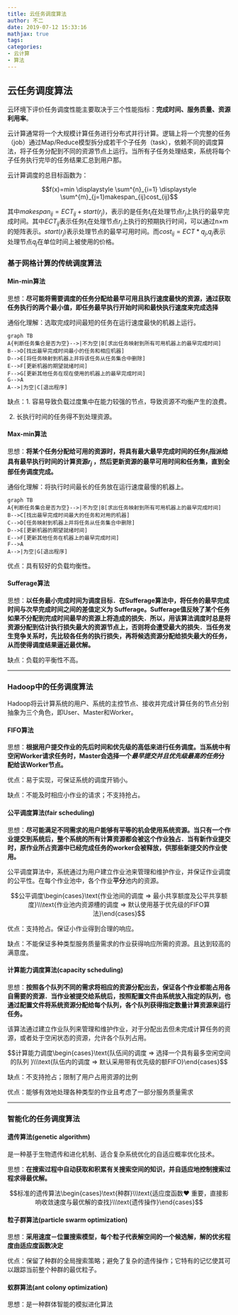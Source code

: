 ```yaml
---
title: 云任务调度算法
author: 不二
date: 2019-07-12 15:33:16
mathjax: true
tags: 
categories: 
- 云计算
- 算法
---
```


## 云任务调度算法

云环境下评价任务调度性能主要取决于三个性能指标：**完成时间、服务质量、资源利用率**。

云计算通常将一个大规模计算任务进行分布式并行计算。逻辑上将一个完整的任务（job）通过Map/Reduce模型拆分成若干个子任务（task），依赖不同的调度算法，将子任务分配到不同的资源节点上运行。当所有子任务处理结束，系统将每个子任务执行完毕的任务结果汇总到用户那。

云计算调度的总目标函数为：

$$f(x)=min \displaystyle \sum^{n}_{i=1} \displaystyle \sum^{m}_{j=1}makespan_{ij}cost_{ij}$$

其中$makespan_{ij}=ECT_{ij}+start(r_{j})$，表示的是任务$t_i$在处理节点$r_j$上执行的最早完成时间。其中$ECT_{ij}$表示任务$t_i$在处理节点$r_j$上执行的预期执行时间，可以通过n×m的矩阵表示。$start(r_j)$表示处理节点的最早可用时间。而$cost_{ij}=ECT*q_j$,$q_j$表示处理节点$q_j$在单位时间上被使用的价格。



### 基于网格计算的传统调度算法

#### Min-min算法

思想：**尽可能将需要调度的任务分配给最早可用且执行速度最快的资源，通过获取任务执行的两个最小值，即任务最早执行开始时间和最快执行速度来完成选择**

通俗化理解：选取完成时间最短的任务在运行速度最快的机器上运行。

```mermaid
graph TB
A{判断任务集合是否为空}-->|不为空|B[求出任务映射到所有可用机器上的最早完成时间]
B-->D[找出最早完成时间最小的任务和相应机器]
D-->E[将任务映射到机器上并将该任务从任务集合中删除]
E-->F[更新机器的期望就绪时间]
F-->G[更新其他任务在现在使用的机器上的最早完成时间]
G-->A
A-->|为空|C[退出程序]
```

缺点：1. 容易导致负载过度集中在能力较强的节点，导致资源不均衡产生的浪费。

​		   2. 长执行时间的任务得不到处理资源。

#### Max-min算法

思想：**将某个任务分配给可用的资源时，将具有最大最早完成时间的任务$t_i$指派给具有最早执行时间的计算资源$r_j$ ，然后更新资源的最早可用时间和任务集，直到全部任务调度完成。**

通俗化理解：将执行时间最长的任务放在运行速度最慢的机器上。

```mermaid
graph TB
A{判断任务集合是否为空}-->|不为空|B[求出任务映射到所有可用机器上的最早完成时间]
B-->C[找出最早完成时间最大的任务和对用的机器]
C-->D[任务映射到机器上并将任务从任务集合中删除]
D-->E[更新机器的期望就绪时间]
E-->F[更新其他任务在机器上的最早完成时间]
F-->A
A-->|为空|G[退出程序]
```

优点：具有较好的负载均衡性。

#### Sufferage算法

思想：**以任务最小完成时间为调度目标．在Sufferage算法中，将任务的最早完成时间与次早完成时间之间的差值定义为 Sufferage。Sufferage值反映了某个任务如果不分配到完成时间最早的资源上将造成的损失．所以，用该算法调度时总是将资源分配到估计执行损失最大的资源节点上，否则将会遭受最大的损失．当任务发生竞争关系时，先比较各任务的执行损失，再将候选资源分配给损失最大的任务，从而使得调度结果逼近最优解。**

缺点：负载的平衡性不高。

---

### Hadoop中的任务调度算法

Hadoop将云计算系统的用户、系统的主控节点、接收并完成计算任务的节点分别抽象为三个角色，即User、Master和Worker。

#### FIFO算法

思想：**根据用户提交作业的先后时间和优先级的高低来进行任务调度。当系统中有空闲Worker请求任务时，Master会选择一个*最早提交并且优先级最高的任务*分配给该Worker节点。**

优点：易于实现，可保证系统的调度开销小。

缺点：不能及时相应小作业的请求；不支持抢占。

#### 公平调度算法(fair scheduling)

思想：**尽可能满足不同需求的用户能够有平等的机会使用系统资源。当只有一个作业提交到系统后，整个系统的所有计算资源都会被这个作业独占．当有新作业提交时，原作业所占资源中已经完成任务的worker会被释放，供那些新提交的作业使用。**

公平调度算法中，系统通过为用户建立作业池来管理和维护作业，并保证作业调度的公平性。在每个作业池中，各个作业**平分**池内的资源。

$$公平调度\begin{cases}\text{作业池间的调度            ⇒     最小共享额度及公平共享额度}\\\text{作业池内资源槽的调度     ⇒   默认使用基于优先级的FIFO算法}\end{cases}$$

优点：支持抢占。保证小作业得到合理的响应。

缺点：不能保证多种类型服务质量需求的作业获得响应所需的资源。且达到较高的满意度。

#### 计算能力调度算法(capacity scheduling)

思想：**按照各个队列不同的需求将相应的资源分配出去，保证各个作业都能占用各自需要的资源．当作业被提交给系统后，按照配置文件由系统放入指定的队列，也通过配置文件将系统资源分配给每个队列，各个队列获得指定数量计算资源来运行任务。**

该算法通过建立作业队列来管理和维护作业，对于分配出去但未完成计算任务的资源，或者处于空闲状态的资源，允许各个队列占用。

$$计算能力调度\begin{cases}\text{队伍间的调度        ⇒    选择一个具有最多空闲空间的队列 }\\\text{队伍内的调度        ⇒     默认采用带有优先级的额FIFO}\end{cases}$$

缺点：不支持抢占；限制了用户占用资源的比例

优点：能够有效地处理各种类型的作业且考虑了一部分服务质量需求

---

### 智能化的任务调度算法

#### 遗传算法(genetic algorithm)

是一种基于生物遗传和进化机制、适合复杂系统优化的自适应概率优化技术。

思想：**在搜索过程中自动获取和积累有关搜索空间的知识，并自适应地控制搜索过程求得最优解。**

$$标准的遗传算法\begin{cases}\text{种群}\\\text{适应度函数♥   重要，直接影响收敛速度与最优解的查找}\\\text{遗传操作}\end{cases}$$

#### 粒子群算法(particle swarm optimization)

思想：**采用速度－位置搜索模型，每个粒子代表解空间的一个候选解，解的优劣程度由适应度函数决定**

优点：保留了种群的全局搜索策略；避免了复杂的遗传操作；它特有的记忆使其可以跟踪当前整个种群的最优粒子。

#### 蚁群算法(ant colony optimization)

思想：是一种群体智能的模拟进化算法 
